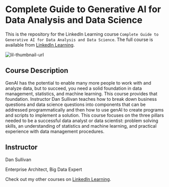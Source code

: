 # Complete Guide to Generative AI for Data Analysis and Data Science
This is the repository for the LinkedIn Learning course `Complete Guide to Generative AI for Data Analysis and Data Science`. The full course is available from [LinkedIn Learning][lil-course-url].

![lil-thumbnail-url]

## Course Description

GenAI has the potential to enable many more people to work with and analyze data, but to succeed, you need a solid foundation in data management, statistics, and machine learning. This course provides that foundation. Instructor Dan Sullivan teaches how to break down business questions and data science questions into components that can be addressed programmatically and then how to use genAI to create programs and scripts to implement a solution. This course focuses on the three pillars needed to be a successful data analyst or data scientist: problem solving skills, an understanding of statistics and machine learning, and practical experience with data management procedures.

## Instructor

Dan Sullivan

Enterprise Architect, Big Data Expert

                            

Check out my other courses on [LinkedIn Learning](https://www.linkedin.com/learning/instructors/dan-sullivan?u=104).


[0]: # (Replace these placeholder URLs with actual course URLs)

[lil-course-url]: https://www.linkedin.com/learning/
[lil-thumbnail-url]: https://media.licdn.com/dms/image/v2/D4E0DAQHoNlvx8mmVQw/learning-public-crop_675_1200/learning-public-crop_675_1200/0/1727369807975?e=2147483647&v=beta&t=4OD6KVnCo_3jmU727B2xTsXFsM1GTiiCQa-S0Mp4mHs

